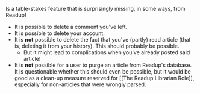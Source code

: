 Is a table-stakes feature that is surprisingly missing, in some ways, from Readup!

- It is possible to delete a comment you've left.
- It is possible to delete your account.
- It is **not** possible to delete the fact that you've (partly) read article (that is, deleting it from your history). This should probably be possible.
	- But it might lead to complications when you've already posted said article! 
- It is **not** possible for a user to purge an article from Readup's database. It is questionable whether this should even be possible, but it would be good as a clean-up measure reserved for [[The Readup Librarian Role]], especially for non-articles that were wrongly parsed.